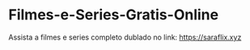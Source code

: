 # Filmes-e-Series-Gratis-Online
Assista a filmes e series completo dublado no link: https://saraflix.xyz
